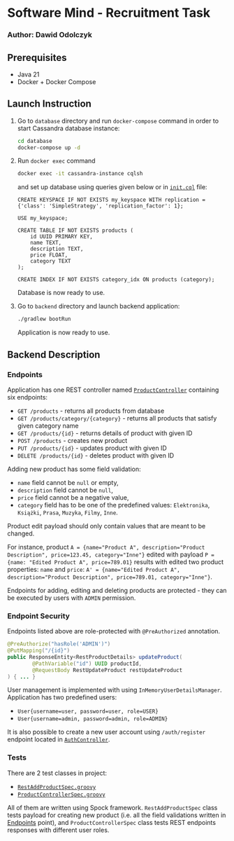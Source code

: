 # Software Mind - Recruitment Task
### Author: Dawid Odolczyk

## Prerequisites
* Java 21
* Docker + Docker Compose

## Launch Instruction
1. Go to `database` directory and run `docker-compose` command in order to start Cassandra database instance:
    ```bash
    cd database
    docker-compose up -d
    ```
2. Run `docker exec` command
    ```bash
    docker exec -it cassandra-instance cqlsh
    ```
   and set up database using queries given below or in [`init.cql`](./database/init.cql) file:
    ```cassandraql
    CREATE KEYSPACE IF NOT EXISTS my_keyspace WITH replication = {'class': 'SimpleStrategy', 'replication_factor': 1};
    
    USE my_keyspace;
    
    CREATE TABLE IF NOT EXISTS products (
        id UUID PRIMARY KEY,
        name TEXT,
        description TEXT,
        price FLOAT,
        category TEXT
    );
    
    CREATE INDEX IF NOT EXISTS category_idx ON products (category);
    ```
   Database is now ready to use.

3. Go to `backend` directory and launch backend application:
   ```bash
   ./gradlew bootRun
   ```
   Application is now ready to use.

## Backend Description

### Endpoints
Application has one REST controller named [`ProductController`](./backend/src/main/java/com/softwaremind/odolczykd/recruitment/product/controller/ProductController.java) containing six endpoints:
* `GET /products` - returns all products from database
* `GET /products/category/{category}` - returns all products that satisfy given category name
* `GET /products/{id}` - returns details of product with given ID
* `POST /products` - creates new product
* `PUT /products/{id}` - updates product with given ID
* `DELETE /products/{id}` - deletes product with given ID

Adding new product has some field validation:
* `name` field cannot be `null` or empty,
* `description` field cannot be `null`,
* `price` field cannot be a negative value,
* `category` field has to be one of the predefined values: `Elektronika`, `Książki`, `Prasa`, `Muzyka`, `Filmy`, `Inne`.

Product edit payload should only contain values that are meant to be changed.

For instance, product `A = {name="Product A", description="Product Description", price=123.45, category="Inne"}`
edited with payload `P = {name: "Edited Product A", price=789.01}`
results with edited two product properties: `name` and `price`:
`A' = {name="Edited Product A", description="Product Description", price=789.01, category="Inne"}`.

Endpoints for adding, editing and deleting products are protected - they can be executed by users with `ADMIN` permission.

### Endpoint Security
Endpoints listed above are role-protected with `@PreAuthorized` annotation.
```java
@PreAuthorize("hasRole('ADMIN')")
@PutMapping("/{id}")
public ResponseEntity<RestProductDetails> updateProduct(
        @PathVariable("id") UUID productId,
        @RequestBody RestUpdateProduct restUpdateProduct
) { ... }
```

User management is implemented with using `InMemoryUserDetailsManager`. Application has two predefined users:
* `User{username=user, password=user, role=USER}`
* `User{username=admin, password=admin, role=ADMIN}`

It is also possible to create a new user account using `/auth/register` endpoint located in [`AuthController`](./backend/src/main/java/com/softwaremind/odolczykd/recruitment/auth/controller/AuthController.java).

### Tests
There are 2 test classes in project:
* [`RestAddProductSpec.groovy`](./backend/src/test/groovy/com/softwaremind/odolczykd/recruitment/product/rest/RestAddProductSpec.groovy)
* [`ProductControllerSpec.groovy`](./backend/src/test/groovy/com/softwaremind/odolczykd/recruitment/product/controller/ProductControllerSpec.groovy)

All of them are written using Spock framework.
`RestAddProductSpec` class tests payload for creating new product (i.e. all the field validations written in [Endpoints](#endpoints) point),
and `ProductControllerSpec` class tests REST endpoints responses with different user roles.